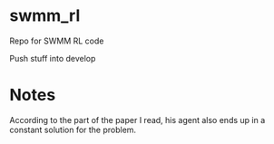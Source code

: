 # swmm_rl
Repo for SWMM RL code

Push stuff into develop


# Notes 

According to the part of the paper I read, his agent also ends up in a constant solution for the problem.